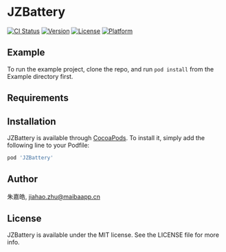 # JZBattery

[![CI Status](https://img.shields.io/travis/朱嘉皓/JZBattery.svg?style=flat)](https://travis-ci.org/朱嘉皓/JZBattery)
[![Version](https://img.shields.io/cocoapods/v/JZBattery.svg?style=flat)](https://cocoapods.org/pods/JZBattery)
[![License](https://img.shields.io/cocoapods/l/JZBattery.svg?style=flat)](https://cocoapods.org/pods/JZBattery)
[![Platform](https://img.shields.io/cocoapods/p/JZBattery.svg?style=flat)](https://cocoapods.org/pods/JZBattery)

## Example

To run the example project, clone the repo, and run `pod install` from the Example directory first.

## Requirements

## Installation

JZBattery is available through [CocoaPods](https://cocoapods.org). To install
it, simply add the following line to your Podfile:

```ruby
pod 'JZBattery'
```

## Author

朱嘉皓, jiahao.zhu@maibaapp.cn

## License

JZBattery is available under the MIT license. See the LICENSE file for more info.
